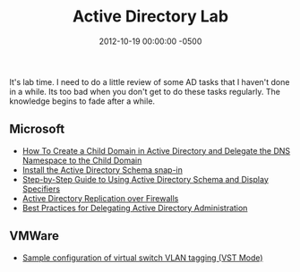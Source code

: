 ﻿---
title:  Active Directory Lab
date:   2012-10-19 00:00:00 -0500
categories: IT
---

It's lab time. I need to do a little review of some AD tasks that I haven't done in a while. Its too bad when you don't get to do these tasks regularly. The knowledge begins to fade after a while.

## Microsoft

- <a href="http://support.microsoft.com/kb/255248">How To Create a Child Domain in Active Directory and Delegate the DNS Namespace to the Child Domain</a>
- <a href="http://technet.microsoft.com/en-us/library/cc755885(WS.10).aspx">Install the Active Directory Schema snap-in</a>
- <a href="http://technet.microsoft.com/en-us/library/bb727064.aspx">Step-by-Step Guide to Using Active Directory Schema and Display Specifiers</a>
- <a href="http://technet.microsoft.com/en-us/library/bb727063.aspx">Active Directory Replication over Firewalls</a>
- <a href="http://www.microsoft.com/download/en/confirmation.aspx?id=21678">Best Practices for Delegating Active Directory Administration</a>

## VMWare

- <a href="http://kb.vmware.com/selfservice/microsites/search.do?language=en_US&cmd=displayKC&externalId=1004074">Sample configuration of virtual switch VLAN tagging (VST Mode)
</a>